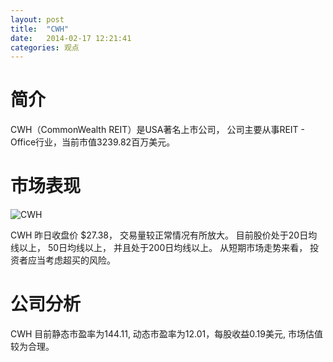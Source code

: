 ```yaml
---
layout: post
title:  "CWH"
date:   2014-02-17 12:21:41
categories: 观点
---
```


# 简介
CWH（CommonWealth REIT）是USA著名上市公司，
公司主要从事REIT - Office行业，当前市值3239.82百万美元。

# 市场表现

![CWH](http://finviz.com/chart.ashx?t=CWH&ty=c&ta=1&p=d&s=l)

CWH 昨日收盘价 $27.38，
交易量较正常情况有所放大。
目前股价处于20日均线以上，
50日均线以上，
并且处于200日均线以上。
从短期市场走势来看，
投资者应当考虑超买的风险。

# 公司分析
CWH 目前静态市盈率为144.11, 动态市盈率为12.01，每股收益0.19美元,
市场估值较为合理。
